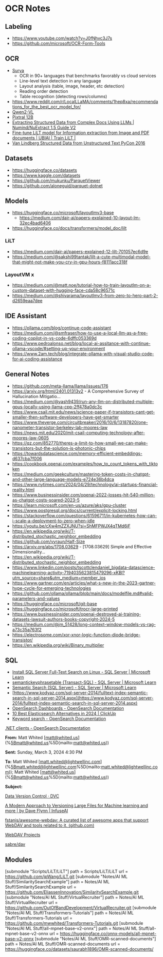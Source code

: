 # OCR Notes

## Labeling

- https://www.youtube.com/watch?v=J0fNhvc3J7s
- https://github.com/microsoft/OCR-Form-Tools

## OCR

- [Surya](https://github.com/VikParuchuri/surya)
  - OCR in 90+ languages that benchmarks favorably vs cloud services
  - Line-level text detection in any language
  - Layout analysis (table, image, header, etc detection)
  - Reading order detection
  - Table recognition (detecting rows/columns)
- https://www.reddit.com/r/LocalLLaMA/comments/1hep8xa/recommendations_for_the_best_ocr_model_for/
- [Qwen2-VL](https://github.com/QwenLM/Qwen2-VL)
- [Pixtral 12B](https://mistral.ai/news/pixtral-12b/)
- [Extracting Structured Data from Complex Docs Using LLMs | Numind/NuExtract 1.5 Guide V2](https://www.youtube.com/watch?v=mqxQP0oT4Dg)
- [Fine-tune LiLT model for Information extraction from Image and PDF documents | UBIAI | Train LiLT |](https://www.youtube.com/watch?v=EVONngnrJbE)
- [Van Lindberg Structured Data from Unstructured Text PyCon 2016](https://www.youtube.com/watch?v=-K-XtxSyyvU)

## Datasets

- https://huggingface.co/datasets
- https://www.kaggle.com/datasets
- https://github.com/mukunku/ParquetViewer
- https://github.com/aloneguid/parquet-dotnet

## Models

- https://huggingface.co/microsoft/layoutlmv3-base
  - https://medium.com/dair-ai/papers-explained-10-layout-lm-32ec4bad6406
- https://huggingface.co/docs/transformers/model_doc/lilt

### LiLT

- https://medium.com/dair-ai/papers-explained-12-lilt-701057ec6d9e
- https://medium.com/@sakshi99tantak/lilt-a-cute-multimodal-model-that-might-not-make-you-cry-in-gpu-hours-f8111acc318f

### LayoutVM x

- https://medium.com/@matt.noe/tutorial-how-to-train-layoutlm-on-a-custom-dataset-with-hugging-face-cda58c96571c
- https://medium.com/@shivarama/layoutlmv3-from-zero-to-hero-part-2-d2659eaa7dee

## IDE Assistant

- https://ollama.com/blog/continue-code-assistant
- https://medium.com/@smfraser/how-to-use-a-local-llm-as-a-free-coding-copilot-in-vs-code-6dffc053369d
- https://www.pedroalonso.net/blog/local-ai-assitance-with-continue-ollama-vscode/#setting-up-your-environment
- https://www.2am.tech/blog/integrate-ollama-with-visual-studio-code-for-ai-coding-assistance

## General Notes

- https://github.com/meta-llama/llama/issues/176
- https://arxiv.org/html/2401.01313v2 - A Comprehensive Survey of Hallucination Mitigatio…
- https://medium.com/@yash9439/run-any-llm-on-distributed-multiple-gpus-locally-using-llama-cpp-2ff478a0dc3c
- https://www.csail.mit.edu/news/science-paper-if-transistors-cant-get-smaller-then-software-developers-have-get-smarter
- https://www.theverge.com/circuitbreaker/2016/10/6/13187820/one-nanometer-transistor-berkeley-lab-moores-law
- https://news.mit.edu/2020/mit-csail-computing-technology-after-moores-law-0605
- https://qz.com/852770/theres-a-limit-to-how-small-we-can-make-transistors-but-the-solution-is-photonic-chips
- https://towardsdatascience.com/memory-efficient-embeddings-d637cba7f006
- https://cookbook.openai.com/examples/how_to_count_tokens_with_tiktoken
- https://medium.com/geekculture/mastering-token-costs-in-chatgpt-and-other-large-language-models-e724e36b4dca
- https://www.nytimes.com/2024/04/29/technology/ai-startups-financial-reality.html
- https://www.businessinsider.com/openai-2022-losses-hit-540-million-as-chatgpt-costs-soared-2023-5
- https://learn.microsoft.com/en-us/azure/aks/gpu-cluster
- https://www.postgresql.org/docs/current/explicit-locking.html
- https://stackoverflow.com/questions/61596711/in-kubernetes-how-can-i-scale-a-deployment-to-zero-when-idle
- https://youtu.be/cXw4mZZXJNU?si=ShMFPWJX4qTMd6iF
- https://en.wikipedia.org/wiki/T-distributed_stochastic_neighbor_embedding
- https://github.com/vyraun/Half-Size
- https://arxiv.org/abs/1708.03629 - [1708.03629] Simple and Effective Dimensionality…
- https://en.wikipedia.org/wiki/T-distributed_stochastic_neighbor_embedding
- https://www.linkedin.com/posts/tscottclendaniel_bigdata-datascience-machinelearning-activity-7194035623815479296-xKBl?utm_source=share&utm_medium=member_ios
- https://www.gartner.com/en/articles/what-s-new-in-the-2023-gartner-hype-cycle-for-emerging-technologies
- https://github.com/ollama/ollama/blob/main/docs/modelfile.md#valid-parameters-and-values
- https://huggingface.co/microsoft/git-base
- https://huggingface.co/microsoft/trocr-large-printed
- https://www.businessinsider.com/openai-destroyed-ai-training-datasets-lawsuit-authors-books-copyright-2024-5
- https://medium.com/@jm_51428/long-context-window-models-vs-rag-a73c35a763f2
- https://electrosome.com/xor-xnor-logic-function-diode-bridge-transistor/
- https://en.wikipedia.org/wiki/Binary_multiplier

## SQL

- [Install SQL Server Full-Text Search on Linux - SQL Server | Microsoft Learn](https://learn.microsoft.com/en-us/sql/linux/sql-server-linux-setup-full-text-search?view=sql-server-ver16&tabs=rhel)
- [semantickeyphrasetable (Transact-SQL) - SQL Server | Microsoft Learn](https://learn.microsoft.com/en-us/sql/relational-databases/system-functions/semantickeyphrasetable-transact-sql?view=sql-server-ver16)
- [Semantic Search (SQL Server) - SQL Server | Microsoft Learn](https://learn.microsoft.com/en-us/sql/relational-databases/search/semantic-search-sql-server?view=sql-server-ver16#whatcanido)
- [https://www.kodyaz.com/sql-server-2014/fulltext-index-semantic-search-in-sql-server-2014.aspx](https://www.kodyaz.com/sql-server-2014/fulltext-index-semantic-search-in-sql-server-2014.aspx)
- [OpenSearch Dashboards - OpenSearch Documentation](https://www.opensearch.org/docs/latest/dashboards/)
- [10 Best Elasticsearch Alternatives in 2024 | ClickUp](https://clickup.com/blog/elasticsearch-alternatives/)
- [Keyword search - OpenSearch Documentation](https://opensearch.org/docs/latest/search-plugins/keyword-search/)


[.NET
clients - OpenSearch Documentation](https://opensearch.org/docs/latest/clients/dot-net/)

**From:** Matt Whited [[matt@whited.us](mailto:matt@whited.us)](%5Bmatt@whited.us%5D(mailto:matt@whited.us))

**Sent:** Sunday, March 3, 2024 4:30 PM

**To:** Matt Whited [[matt.whited@lightwellinc.com](mailto:matt.whited@lightwellinc.com)](%5Bmatt.whited@lightwellinc.com%5D(mailto:matt.whited@lightwellinc.com));
Matt Whited [[matt@whited.us](mailto:matt@whited.us)](%5Bmatt@whited.us%5D(mailto:matt@whited.us))

**Subject:**

[Data Version Control · DVC](https://dvc.org/)

[A
Modern Approach to Versioning Large Files for Machine learning and more | by
Dave Flynn | InfuseAI](https://blog.infuseai.io/a-modern-approach-to-versioning-large-datasets-for-machine-learning-fca2f541dd85)

[fstanis/awesome-webdav:
A curated list of awesome apps that support WebDAV and tools related to it.
(github.com)](https://github.com/fstanis/awesome-webdav)

[WebDAV Projects](http://webdav.org/projects/)

[sabre/dav](https://sabre.io/)

## Modules

[submodule "Scripts/LiLT/LiLT"]
	path = Scripts/LiLT/LiLT
	url = https://github.com/jpWang/LiLT.git
[submodule "Notes/AI ML Stuff/SimilaritySearchExample"]
	path = Notes/AI ML Stuff/SimilaritySearchExample
	url = https://github.com/EliassenInnovation/SimilaritySearchExample.git
[submodule "Notes/AI ML Stuff/VirtualRecruiter"]
	path = Notes/AI ML Stuff/VirtualRecruiter
	url = https://github.com/OutOfBandDevelopment/VirtualRecruiter.git
[submodule "Notes/AI ML Stuff/Transformers-Tutorials"]
	path = Notes/AI ML Stuff/Transformers-Tutorials
	url = https://github.com/mwwhited/Transformers-Tutorials.git
[submodule "Notes/AI ML Stuff/all-mpnet-base-v2-onnx"]
	path = Notes/AI ML Stuff/all-mpnet-base-v2-onnx
	url = https://huggingface.co/onnx-models/all-mpnet-base-v2-onnx
[submodule "Notes/AI ML Stuff/OMR-scanned-documents"]
	path = Notes/AI ML Stuff/OMR-scanned-documents
	url = https://huggingface.co/datasets/saurabh1896/OMR-scanned-documents/
